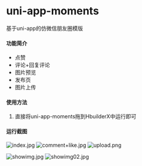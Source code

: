 # uni-app-moments
基于uni-app的仿微信朋友圈模版

#### 功能简介

* 点赞
* 评论+回复评论
* 图片预览
* 发布页
* 图片上传

#### 使用方法

1. 直接将uni-app-moments拖到HbuilderX中运行即可

#### 运行截图

![index.jpg](https://upload-images.jianshu.io/upload_images/14618365-379e1915cae8ec46.jpg?imageMogr2/auto-orient/strip%7CimageView2/2/w/300) 
![comment+like.jpg](https://upload-images.jianshu.io/upload_images/14618365-cdc9299f7697c836.jpg?imageMogr2/auto-orient/strip%7CimageView2/2/w/300)
![upload.png](https://upload-images.jianshu.io/upload_images/14618365-fef776173d49f68d.png?imageMogr2/auto-orient/strip%7CimageView2/2/w/300) 

![showimg.jpg](https://upload-images.jianshu.io/upload_images/14618365-ce9298ae26e24851.jpg?imageMogr2/auto-orient/strip%7CimageView2/2/w/300)
![showimg02.jpg](https://upload-images.jianshu.io/upload_images/14618365-dd57f7f53446164a.jpg?imageMogr2/auto-orient/strip%7CimageView2/2/w/300)